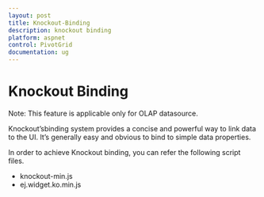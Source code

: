 ```yaml
---
layout: post
title: Knockout-Binding
description: knockout binding
platform: aspnet
control: PivotGrid
documentation: ug
---
```


# Knockout Binding

Note: This feature is applicable only for OLAP datasource.

Knockout’sbinding system provides a concise and powerful way to link data to the UI. It’s generally easy and obvious to bind to simple data properties.

In order to achieve Knockout binding, you can refer the following script files.

* knockout-min.js
* ej.widget.ko.min.js



